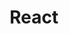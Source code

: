 ---
layout: list
title: React
slug: react
sidebar: true
order: 4
description: >
   Algorithm study / Problem solutions
---